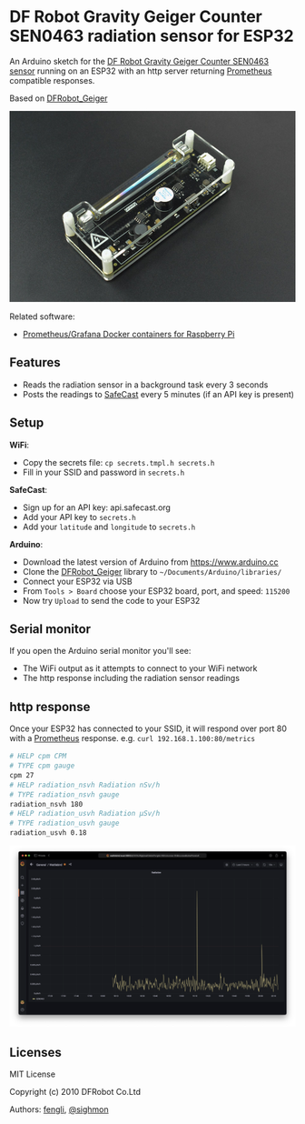 # DF Robot Gravity Geiger Counter SEN0463 radiation sensor for ESP32

An Arduino sketch for the [DF Robot Gravity Geiger Counter SEN0463 sensor](https://wiki.dfrobot.com/SKU_SEN0463_Gravity_Geiger_Counter_Module) running on an ESP32 with an http server returning [Prometheus](https://prometheus.io) compatible responses.

Based on [DFRobot_Geiger](https://github.com/cdjq/DFRobot_Geiger)

![The DF Robot Gravity Geiger Counter SEN0463 sensor](df-robot-sen0463-sensor.jpg)

Related software:

* [Prometheus/Grafana Docker containers for Raspberry Pi](https://github.com/sighmon/prometheus-grafana-raspberry-pi)

## Features

* Reads the radiation sensor in a background task every 3 seconds
* Posts the readings to [SafeCast](https://api.safecast.org) every 5 minutes (if an API key is present)

## Setup

**WiFi**:

* Copy the secrets file: `cp secrets.tmpl.h secrets.h`
* Fill in your SSID and password in `secrets.h`

**SafeCast**:

* Sign up for an API key: api.safecast.org
* Add your API key to `secrets.h`
* Add your `latitude` and `longitude` to `secrets.h`

**Arduino**:

* Download the latest version of Arduino from https://www.arduino.cc
* Clone the [DFRobot_Geiger](https://github.com/cdjq/DFRobot_Geiger) library to `~/Documents/Arduino/libraries/`
* Connect your ESP32 via USB
* From `Tools > Board` choose your ESP32 board, port, and speed: `115200`
* Now try `Upload` to send the code to your ESP32

## Serial monitor

If you open the Arduino serial monitor you'll see:

* The WiFi output as it attempts to connect to your WiFi network
* The http response including the radiation sensor readings

## http response

Once your ESP32 has connected to your SSID, it will respond over port 80 with a [Prometheus](https://prometheus.io) response. e.g. `curl 192.168.1.100:80/metrics`

```bash
# HELP cpm CPM
# TYPE cpm gauge
cpm 27
# HELP radiation_nsvh Radiation nSv/h
# TYPE radiation_nsvh gauge
radiation_nsvh 180
# HELP radiation_usvh Radiation μSv/h
# TYPE radiation_usvh gauge
radiation_usvh 0.18
```

![The DF Robot Gravity Geiger Counter SEN0463 sensor output graphed in Grafana](dfrobot-sen0463-grafana.png)

## Licenses

MIT License

Copyright (c) 2010 DFRobot Co.Ltd

Authors: [fengli](mailto:li.feng@dfrobot.com), [@sighmon](https://twitter.com/sighmon)
